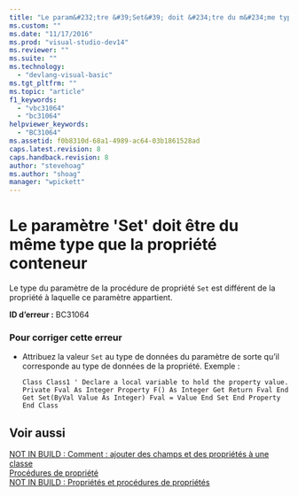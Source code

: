 ```yaml
---
title: "Le param&#232;tre &#39;Set&#39; doit &#234;tre du m&#234;me type que la propri&#233;t&#233; conteneur | Microsoft Docs"
ms.custom: ""
ms.date: "11/17/2016"
ms.prod: "visual-studio-dev14"
ms.reviewer: ""
ms.suite: ""
ms.technology: 
  - "devlang-visual-basic"
ms.tgt_pltfrm: ""
ms.topic: "article"
f1_keywords: 
  - "vbc31064"
  - "bc31064"
helpviewer_keywords: 
  - "BC31064"
ms.assetid: f0b8310d-68a1-4989-ac64-03b1861528ad
caps.latest.revision: 8
caps.handback.revision: 8
author: "stevehoag"
ms.author: "shoag"
manager: "wpickett"
---
```

# Le param&#232;tre &#39;Set&#39; doit &#234;tre du m&#234;me type que la propri&#233;t&#233; conteneur
Le type du paramètre de la procédure de propriété `Set` est différent de la propriété à laquelle ce paramètre appartient.  
  
 **ID d’erreur :** BC31064  
  
### Pour corriger cette erreur  
  
-   Attribuez la valeur `Set` au type de données du paramètre de sorte qu’il corresponde au type de données de la propriété. Exemple :  
  
    ```  
    Class Class1 ' Declare a local variable to hold the property value. Private Fval As Integer Property F() As Integer Get Return Fval End Get Set(ByVal Value As Integer) Fval = Value End Set End Property End Class  
    ```  
  
## Voir aussi  
 [NOT IN BUILD : Comment : ajouter des champs et des propriétés à une classe](http://msdn.microsoft.com/fr-fr/ae53f61b-3abc-413e-8931-703c5f5e8fc2)   
 [Procédures de propriété](/dotnet/visual-basic/programming-guide/language-features/procedures/property-procedures)   
 [NOT IN BUILD : Propriétés et procédures de propriétés](http://msdn.microsoft.com/fr-fr/23e2a1ec-7e9d-4109-8940-c703d981077b)
